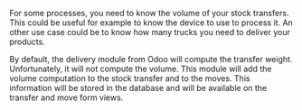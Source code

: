 For some processes, you need to know the volume of your stock transfers.
This could be useful for example to know the device to use to process
it. An other use case could be to know how many trucks you need to
deliver your products.

By default, the delivery module from Odoo will compute the transfer
weight. Unfortunately, it will not compute the volume. This module will
add the volume computation to the stock transfer and to the moves. This
information will be stored in the database and will be available on the
transfer and move form views.
